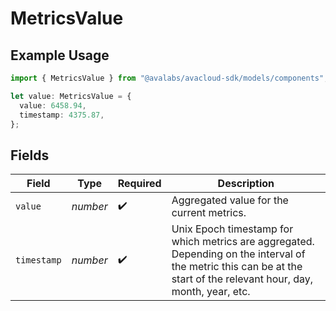 # MetricsValue

## Example Usage

```typescript
import { MetricsValue } from "@avalabs/avacloud-sdk/models/components";

let value: MetricsValue = {
  value: 6458.94,
  timestamp: 4375.87,
};
```

## Fields

| Field                                                                                                                                                                | Type                                                                                                                                                                 | Required                                                                                                                                                             | Description                                                                                                                                                          |
| -------------------------------------------------------------------------------------------------------------------------------------------------------------------- | -------------------------------------------------------------------------------------------------------------------------------------------------------------------- | -------------------------------------------------------------------------------------------------------------------------------------------------------------------- | -------------------------------------------------------------------------------------------------------------------------------------------------------------------- |
| `value`                                                                                                                                                              | *number*                                                                                                                                                             | :heavy_check_mark:                                                                                                                                                   | Aggregated value for the current metrics.                                                                                                                            |
| `timestamp`                                                                                                                                                          | *number*                                                                                                                                                             | :heavy_check_mark:                                                                                                                                                   | Unix Epoch timestamp for which metrics are aggregated. Depending on the interval of the metric this can be at the start of the relevant hour, day, month, year, etc. |